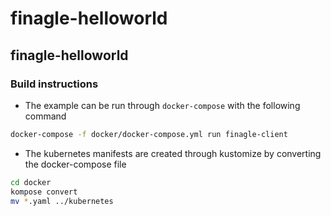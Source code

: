 # finagle-helloworld
## finagle-helloworld
### Build instructions

* The example can be run through `docker-compose` with the following command
```bash
docker-compose -f docker/docker-compose.yml run finagle-client
```
* The kubernetes manifests are created through kustomize by converting the docker-compose file
```bash
cd docker
kompose convert
mv *.yaml ../kubernetes
```
